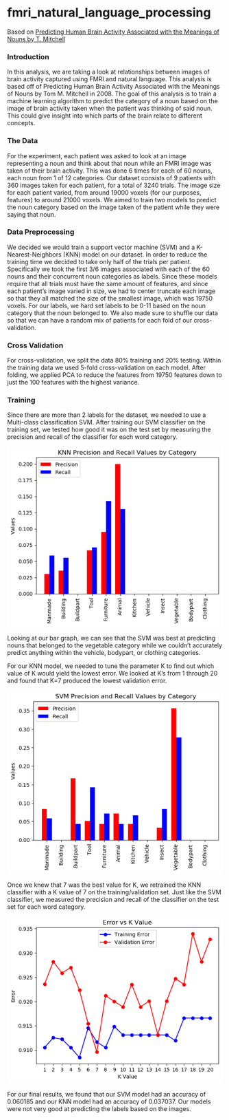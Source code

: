 # fmri_natural_language_processing

Based on [Predicting Human Brain Activity Associated with the Meanings of Nouns by T. Mitchell](https://www.cs.cmu.edu/afs/cs/project/theo-73/www/science2008/data.html)


### Introduction
In this analysis, we are taking a look at relationships between images of brain activity captured using FMRI and natural language. This analysis is based off of Predicting Human Brain Activity Associated with the Meanings of Nouns by Tom M. Mitchell in 2008. The goal of this analysis is to train a machine learning algorithm to predict the category of a noun based on the image of brain activity taken when the patient was thinking of said noun. This could give insight into which parts of the brain relate to different concepts.

### The Data
For the experiment, each patient was asked to look at an image representing a noun and think about that noun while an FMRI image was taken of their brain activity. This was done 6 times for each of 60 nouns, each noun from 1 of 12 categories. Our dataset consists of 9 patients with 360 images taken for each patient, for a total of 3240 trials. The image size for each patient varied, from around 19000 voxels (for our purposes, features) to around 21000 voxels. We aimed to train two models to predict the noun category based on the image taken of the patient while they were saying that noun.

### Data Preprocessing
We decided we would train a support vector machine (SVM) and a K-Nearest-Neighbors (KNN) model on our dataset. In order to reduce the training time we decided to take only half of the trials per patient. Specifically we took the first 3/6 images associated with each of the 60 nouns and their concurrent noun categories as labels. Since these models require that all trials must have the same amount of features, and since each patient’s image varied in size, we had to center truncate each image so that they all matched the size of the smallest image, which was 19750 voxels. For our labels, we hard set labels to be 0-11 based on the noun category that the noun belonged to. We also made sure to shuffle our data so that we can have a random mix of patients for each fold of our cross-validation. 

### Cross Validation
For cross-validation, we split the data 80% training and 20% testing. Within the training data we used 5-fold cross-validation on each model. After folding, we applied PCA to reduce the features from 19750 features down to just the 100 features with the highest variance. 

### Training
Since there are more than 2 labels for the dataset, we needed to use a Multi-class classification SVM. After training our SVM classifier on the training set, we tested how good it was on the test set by measuring the precision and recall of the classifier for each word category.

![](images/image1.png)

Looking at our bar graph, we can see that the SVM was best at predicting nouns that belonged to the vegetable category while we couldn’t accurately predict anything within the vehicle, bodypart, or clothing categories. 

For our KNN model, we needed to tune the parameter K to find out which value of K would yield the lowest error. We looked at K’s from 1 through 20 and found that K=7 produced the lowest validation error.

![](images/image2.png)

Once we knew that 7 was the best value for K, we retrained the KNN classifier with a K value of 7 on the training/validation set. Just like the SVM classifier, we measured the precision and recall of the classifier on the test set for each word category.

![](images/image3.png)

For our final results, we found that our SVM model had an accuracy of 0.060185 and our KNN model had an accuracy of 0.037037. Our models were not very good at predicting the labels based on the images. 
